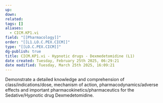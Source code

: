```yaml
---
up: 
down: 
related: 
tags: []
aliases:
  - CICM.KP1.vi
field: "[[Pharmacology]]"
order: "[[L1.LO.C.PEX.CICM]]"
type: "[[LO.C.PEX.CICM]]"
dg-publish: true
title: CICM.KP1.vi - Hypnotic drugs - Dexmedetomidine (L1)
date created: Tuesday, February 25th 2025, 06:29:21
date modified: Tuesday, March 25th 2025, 16:09:21
---
```


Demonstrate a detailed knowledge and comprehension of class/indications/dose, mechanism of action, pharmacodynamics/adverse effects and important pharmacokinetics/pharmaceutics for the Sedative/Hypnotic drug Dexmedetomidine.
